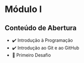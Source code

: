 # Módulo I

## Conteúdo de Abertura





- :heavy_check_mark: Introdução à Programação 
- :heavy_check_mark: Introdução ao Git e ao GitHub 
- :hammer: Primeiro Desafio 
